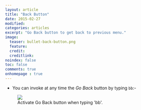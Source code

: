 ```yaml
---
layout: article
title: "Back Button"
date: 2015-02-27
modified:
categories: articles
excerpt: "Go Back button to get back to previous menu."
image:
  teaser: bullet-back-button.png
  feature:
  credit:
  creditlink:
noindex: false
toc: false
comments: true
onhomepage : true
---
```


* You can invoke at any time the *Go Back* button by typing `bb`:-

<figure>
  <img src="{{ site.url }}/images/back-button.gif"></a>
  <figcaption>Activate Go Back button when typing 'bb'.</figcaption>
</figure>
